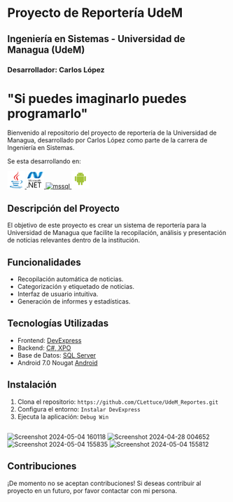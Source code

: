 # Proyecto de Reportería UdeM



## Ingeniería en Sistemas - Universidad de Managua (UdeM)

### Desarrollador: Carlos López

# "Si puedes imaginarlo puedes programarlo"


Bienvenido al repositorio del proyecto de reportería de la Universidad de Managua, desarrollado por Carlos López como parte de la carrera de Ingeniería en Sistemas.

Se esta desarrollando en:
<p align="left"> 
     <a href="https://www.java.com" target="_blank" rel="noreferrer"> 
    <img src="https://raw.githubusercontent.com/devicons/devicon/master/icons/java/java-original.svg" alt="java" width="40" height="40"/> 
  </a> 
<a href="https://dotnet.microsoft.com/" target="_blank" rel="noreferrer"> 
    <img src="https://raw.githubusercontent.com/devicons/devicon/master/icons/dot-net/dot-net-original-wordmark.svg" alt="dotnet" width="40" height="40"/> 
  </a> 
  <a href="https://www.microsoft.com/en-us/sql-server" target="_blank" rel="noreferrer"> 
    <img src="https://www.svgrepo.com/show/303229/microsoft-sql-server-logo.svg" alt="mssql" width="40" height="40"/> 
  </a>
  <a href="https://developer.android.com" target="_blank" rel="noreferrer"> <img src="https://raw.githubusercontent.com/devicons/devicon/master/icons/android/android-original-wordmark.svg" alt="android" width="40" height="40"/>
  </a>
</p>

## Descripción del Proyecto

El objetivo de este proyecto es crear un sistema de reportería para la Universidad de Managua que facilite la recopilación, análisis y presentación de noticias relevantes dentro de la institución.

## Funcionalidades

- Recopilación automática de noticias.
- Categorización y etiquetado de noticias.
- Interfaz de usuario intuitiva.
- Generación de informes y estadísticas.

## Tecnologías Utilizadas

- Frontend: [DevExpress]([enlace_al_frontend](https://www.devexpress.com/products/net/controls/winforms/))
- Backend: [C#, XPO](https://www.devexpress.com/products/net/orm/)
- Base de Datos: [SQL Server](enlace_a_la_base_de_datos)
- Android 7.0 Nougat [Android](https://developer.android.com/about/versions/nougat)

## Instalación

1. Clona el repositorio: `https://github.com/CLettuce/UdeM_Reportes.git`
2. Configura el entorno: `Instalar DevExpress`
3. Ejecuta la aplicación: `Debug Win`

## 

![Screenshot 2024-05-04 160118](https://github.com/CLettuce/reports.win_UdeM/assets/85661679/31bbd933-1320-4e71-bb80-9865b936f49f)
![Screenshot 2024-04-28 004652](https://github.com/CLettuce/reports.win_UdeM/assets/85661679/a072d4d6-8533-46fe-8753-b1deff04a166)
![Screenshot 2024-05-04 155835](https://github.com/CLettuce/reports.win_UdeM/assets/85661679/ed778175-e346-4d87-bfff-0e36a9b72544)
![Screenshot 2024-05-04 155812](https://github.com/CLettuce/reports.win_UdeM/assets/85661679/17e849bf-fdf3-42d2-9cd6-57740e34ea52)



## Contribuciones

¡De momento no se aceptan contribuciones! Si deseas contribuir al proyecto en un futuro, por favor contactar con mi persona.
